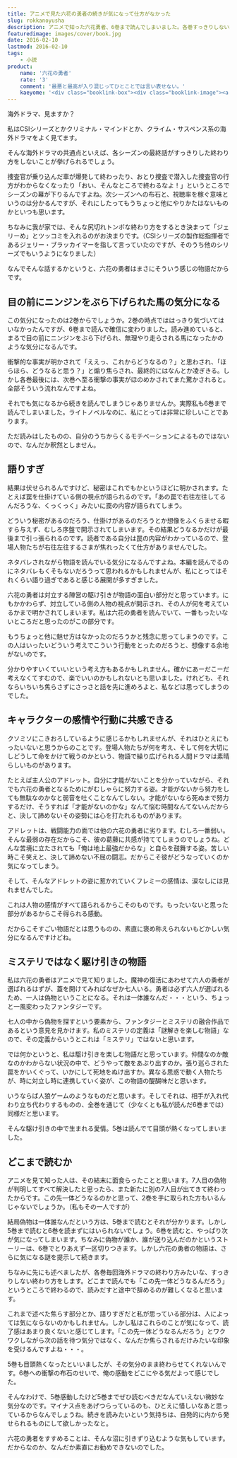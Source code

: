 ```yaml
---
title: アニメで見た六花の勇者の続きが気になって仕方がなかった
slug: rokkanoyusha
description: アニメで知った六花勇者、6巻まで読んでしまいました。各巻すっきりしない終わり方をしない（続巻への新たな謎を匂わせて終わる）ので、読みながら餌を目の前にちらつかされて走る馬のような気分になってました。でも気になるから読んじゃう・・・。
featuredimage: images/cover/book.jpg
date: 2016-02-10
lastmod: 2016-02-10
tags: 
    - 小説
product:
    name: '六花の勇者'
    rate: '3'
    comment: '最悪と最高が入り混じってひとことでは言い表せない。'
    kaeyome: '<div class="booklink-box"><div class="booklink-image"><a href="https://www.amazon.co.jp/exec/obidos/asin/4086306336/illusionspace-22/" target="_blank" rel="nofollow" ><img src="https://ecx.images-amazon.com/images/I/61VokcRIiCL._SL160_.jpg" style="border: none;" /></a></div><div class="booklink-info"><div class="booklink-name"><a href="https://www.amazon.co.jp/exec/obidos/asin/4086306336/illusionspace-22/" target="_blank" rel="nofollow" >六花の勇者 (六花の勇者シリーズ) (集英社スーパーダッシュ文庫)</a><div class="booklink-powered-date">posted with <a href="https://yomereba.com" rel="nofollow" target="_blank">ヨメレバ</a></div></div><div class="booklink-detail">山形 石雄 集英社 2011-08-25    </div><div class="booklink-link2"><div class="shoplinkamazon"><a href="https://www.amazon.co.jp/exec/obidos/asin/4086306336/illusionspace-22/" target="_blank" rel="nofollow" >Amazon</a></div><div class="shoplinkkindle"><a href="https://www.amazon.co.jp/exec/obidos/ASIN/B00C7PU8A8/illusionspace-22/" target="_blank" rel="nofollow" >Kindle</a></div><div class="shoplinkrakuten"><a href="https://hb.afl.rakuten.co.jp/hgc/11acbc01.369b1bf6.11acbc02.cabf9fe9/?pc=http%3A%2F%2Fbooks.rakuten.co.jp%2Frb%2F11336003%2F%3Fscid%3Daf_ich_link_urltxt%26m%3Dhttp%3A%2F%2Fm.rakuten.co.jp%2Fev%2Fbook%2F" target="_blank" rel="nofollow" >楽天ブックス</a></div>                  	  <div class="shoplinkkino"><a href="https://ck.jp.ap.valuecommerce.com/servlet/referral?sid=3085416&pid=882196163&vc_url=http%3A%2F%2Fwww.kinokuniya.co.jp%2Ff%2Fdsg-01-9784086306331" target="_blank" rel="nofollow" >紀伊國屋書店<img src="https://ad.jp.ap.valuecommerce.com/servlet/gifbanner?sid=3085416&pid=882196163" height="1" width="1" border="0"></a></div>	  	  	</div></div><div class="booklink-footer"></div></div>'
---
```


海外ドラマ、見ますか？

私はCSIシリーズとかクリミナル・マインドとか、クライム・サスペンス系の海外ドラマをよく見てます。

そんな海外ドラマの共通点といえば、各シーズンの最終話がすっきりした終わり方をしないことが挙げられるでしょう。

捜査官が乗り込んだ車が爆発して終わったり、おとり捜査で潜入した捜査官の行方がわからなくなったり「おい、そんなところで終わるなよ！」というところでシーズンの幕が下りるんですよね。次シーズンへの布石と、視聴率を稼ぐ意味というのは分かるんですが、それにしたってもうちょっと他にやりかたはないものかといつも思います。

ちなみに我が家では、そんな尻切れトンボな終わり方をするとき決まって「ジェリーめ」とツッコミを入れるのがお決まりです。（CSIシリーズの製作総指揮者であるジェリー・ブラッカイマーを指して言っていたのですが、そのうち他のシリーズでもいうようになりました）

なんでそんな話するかというと、六花の勇者はまさにそういう感じの物語だからです。

## 目の前にニンジンをぶら下げられた馬の気分になる

この気分になったのは2巻からでしょうか。2巻の時点でははっきり気づいてはいなかったんですが、6巻まで読んで確信に変わりました。読み進めていると、まるで目の前にニンジンをぶら下げられ、無理やり走らされる馬になったかのような気分になるんです。

衝撃的な事実が明かされて「ええっ、これからどうなるの？」と思わされ、「ほらほら、どうなると思う？」と煽り焦らされ、最終的にはなんとか凌ぎきる。しかし各巻最後には、次巻へ至る衝撃の事実がほのめかされてまた驚かされると。全部そういう流れなんですよね。

それでも気になるから続きを読んでしまうじゃありませんか。実際私も6巻まで読んでしまいました。ライトノベルなのに、私にとっては非常に珍しいことであります。

ただ読みはしたものの、自分のうちからくるモチベーションによるものではないので、なんだか釈然としません。


## 語りすぎ


結果は伏せられるんですけど、秘密はこれでもかというほどに明かされます。たとえば罠を仕掛けている側の視点が語られるのです。「あの罠で右往左往してるんだろうな、くっくっく」みたいに罠の内容が語られてしまう。

どういう秘密があるのだろう、仕掛けがあるのだろうとか想像をふくらませる暇すら与えず、むしろ序盤で開示されてしまいます。その結果どうなるかだけが最後まで引っ張られるのです。読者である自分は罠の内容がわかっているので、登場人物たちが右往左往するさまが焦れったくて仕方がありませんでした。

ネタバレされながら物語を読んでいる気分になるんですよね。本編を読んでるのにネタバレもくそもないだろうって思われるかもしれませんが、私にとってはそれくらい語り過ぎであると感じる展開が多すぎました。

六花の勇者は対立する陣営の駆け引きが物語の面白い部分だと思っています。にもかかわらず、対立している側の人物の視点が開示され、その人が何を考えているかまで明かされてしまいます。私は六花の勇者を読んでいて、一番もったいないところだと思ったのがこの部分です。

もうちょっと他に魅せ方はなかったのだろうかと残念に思ってしまうのです。この人はいったいどういう考えでこういう行動をとったのだろうと、想像する余地がないのです。

分かりやすいくていいという考え方もあるかもしれません。確かにあーだこーだ考えなくてすむので、楽でいいのかもしれないとも思いました。けれども、それならいちいち焦らさずにさっさと話を先に進めろよと、私などは思ってしまうのでした。


## キャラクターの感情や行動に共感できる

クソミソにこきおろしているように感じるかもしれませんが、それはひとえにもったいないと思うからのことです。登場人物たちが何を考え、そして何を大切にしどうして命をかけて戦うのかという、物語で繰り広げられる人間ドラマは素晴らしいものがあります。

たとえば主人公のアドレット。自分に才能がないことを分かっていながら、それでも六花の勇者となるためにがむしゃらに努力する姿。才能がないから努力をしても無駄なのかなと弱音を吐くことなんてしない。才能がないなら死ぬまで努力するだけ、そうすれば「才能がないのかな」なんて悩む時間なんてないんだからと、決して諦めないその姿勢には心を打たれるものがあります。

アドレットは、戦闘能力の面では他の六花の勇者に劣ります。むしろ一番弱い。そんな最弱の存在だからこそ、彼の葛藤に共感が持ててしまうのでしょうね。どんな苦境に立たされても「俺は地上最強だからな」と自らを鼓舞する姿。苦しい時こそ笑えと、決して諦めない不屈の闘志。だからこそ彼がどうなっていくのか気になってしまう。

そして、そんなアドレットの姿に惹かれていくフレミーの感情は、涙なしには見れませんでした。

これは人物の感情がすべて語られるからこそのものです。もったいないと思った部分があるからこそ得られる感動。

だからこそすごい物語だとは思うものの、素直に褒め称えられないもどかしい気分になるんですけどね。


## ミステリではなく駆け引きの物語

私は六花の勇者はアニメで見て知りました。魔神の復活にあわせて六人の勇者が選ばれるはずが、蓋を開けてみればなぜか七人いる。勇者は必ず六人が選ばれるため、一人は偽物ということになる。それは一体誰なんだ・・・という、ちょっと一風変わったファンタジーです。

七人の中から偽物を探すという要素から、ファンタジーとミステリの融合作品であるという意見を見かけます。私のミステリの定義は「謎解きを楽しむ物語」なので、その定義からいうとこれは「ミステリ」ではないと思います。

では何かというと、私は駆け引きを楽しむ物語だと思っています。仲間なのか敵なのかわからない状況の中で、どうやって敵をあぶり出すのか。張り巡らされた罠をかいくぐって、いかにして死地をぬけ出すか。異なる思惑で動く人物たちが、時に対立し時に連携していく姿が、この物語の醍醐味だと思います。

いうならば人狼ゲームのようなものだと思います。そしてそれは、相手が入れ代わり立ち代わりするものの、全巻を通じて（少なくとも私が読んだ6巻までは）同様だと思います。

そんな駆け引きの中で生まれる愛情。5巻は読んでて目頭が熱くなってしまいました。

## どこまで読むか

アニメを見て知った人は、その結末に面食らったことと思います。7人目の偽物が判明してすべて解決したと思ったら、また新たに別の7人目が出てきて終わったからです。この先一体どうなるのかと思って、2巻を手に取られた方もいるんじゃないでしょうか。（私もその一人ですが）

結局偽物は一体誰なんだという方は、5巻まで読むとそれが分かります。しかし5巻まで読むと6巻を読まずにはいられないでしょう。6巻を読むと、やっぱり次が気になってしまいます。ちなみに偽物が誰か、誰が送り込んだのかというストーリーは、6巻でとりあえず一区切りつきます。しかし六花の勇者の物語は、さらに気になる謎を提示して続きます。

ちなみに先にも述べましたが、各巻毎回海外ドラマの終わり方みたいな、すっきりしない終わり方をします。どこまで読んでも「この先一体どうなるんだろう」というところで終わるので、読みだすと途中で辞めるのが難しくなると思います。

これまで述べた焦らす部分とか、語りすぎだと私が思っている部分は、人によっては気にならないのかもしれません。しかし私はこれらのことが気になって、読了感はあまり良くないと感じてします。「この先一体どうなるんだろう」とワクワクしながら次の話を待つ気分ではなく、なんだか焦らされるだけみたいな印象を受けるんですよね・・・。

5巻も目頭熱くなったといいましたが、その気分のまま終わらせてくれないんです。6巻への衝撃の布石のせいで、俺の感動をどこにやる気だよって感じでした。

そんなわけで、5巻感動したけど5巻までぜひ読むべきだなんていえない微妙な気分なのです。マイナス点をあげつらっているのも、ひとえに惜しいなあと思っているからなんでしょうね。続きを読みたいという気持ちは、自発的に内から発せられるものにして欲しかったなと。

六花の勇者をすすめることは、そんな沼に引きずり込むような気もしています。だからなのか、なんだか素直にお勧めできないのでした。
